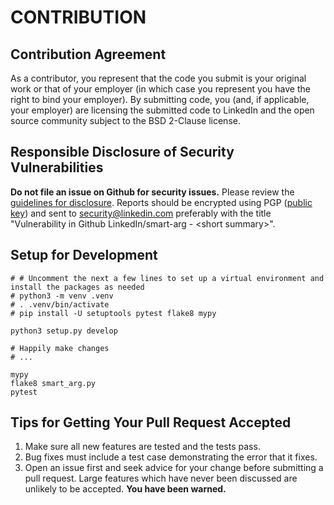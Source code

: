 # CONTRIBUTION

## Contribution Agreement

As a contributor, you represent that the code you submit is your original work or
that of your employer (in which case you represent you have the right to bind your
employer). By submitting code, you (and, if applicable, your employer) are
licensing the submitted code to LinkedIn and the open source community subject
to the BSD 2-Clause license.

## Responsible Disclosure of Security Vulnerabilities

**Do not file an issue on Github for security issues.**  Please review
the [guidelines for disclosure][disclosure_guidelines].  Reports should
be encrypted using PGP ([public key][pubkey]) and sent to
[security@linkedin.com][disclosure_email] preferably with the title
"Vulnerability in Github LinkedIn/smart-arg - &lt;short summary&gt;".

## Setup for Development

```shell-session
# # Uncomment the next a few lines to set up a virtual environment and install the packages as needed
# python3 -m venv .venv
# . .venv/bin/activate
# pip install -U setuptools pytest flake8 mypy

python3 setup.py develop

# Happily make changes
# ...

mypy
flake8 smart_arg.py
pytest
```


## Tips for Getting Your Pull Request Accepted

1. Make sure all new features are tested and the tests pass.
2. Bug fixes must include a test case demonstrating the error that it fixes.
3. Open an issue first and seek advice for your change before submitting
   a pull request. Large features which have never been discussed are
   unlikely to be accepted. **You have been warned.**

[disclosure_guidelines]: https://www.linkedin.com/help/linkedin/answer/62924
[pubkey]: https://www.linkedin.com/help/linkedin/answer/79676
[disclosure_email]: mailto:security@linkedin.com?subject=Vulnerability%20in%20Github%20LinkedIn/smart-arg%20-%20%3Csummary%3E
